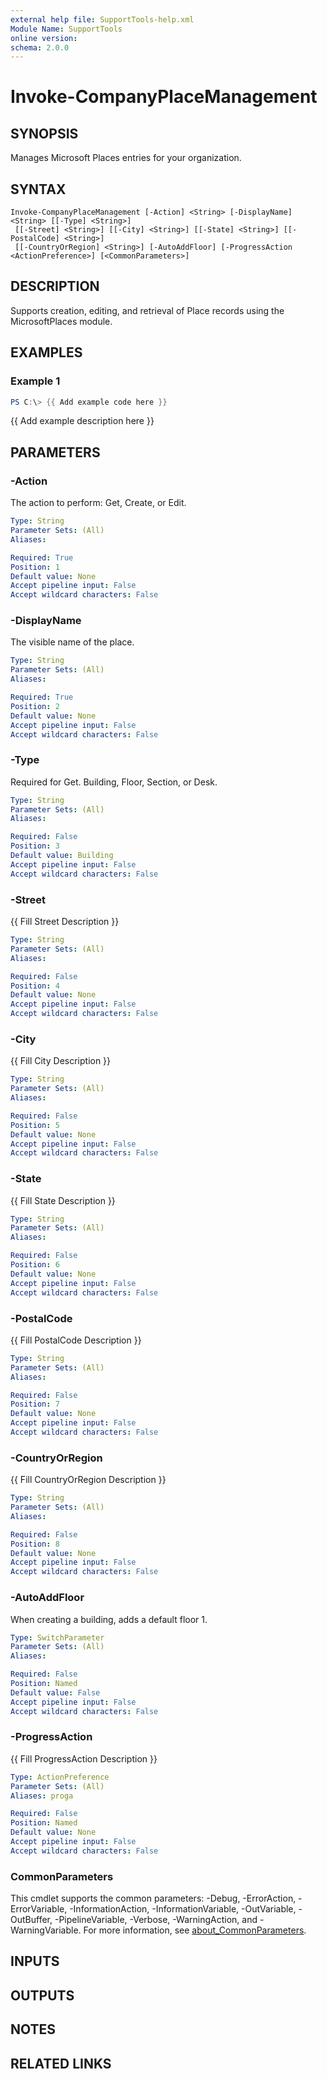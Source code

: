 ```yaml
---
external help file: SupportTools-help.xml
Module Name: SupportTools
online version:
schema: 2.0.0
---
```


# Invoke-CompanyPlaceManagement

## SYNOPSIS
Manages Microsoft Places entries for your organization.

## SYNTAX

```
Invoke-CompanyPlaceManagement [-Action] <String> [-DisplayName] <String> [[-Type] <String>]
 [[-Street] <String>] [[-City] <String>] [[-State] <String>] [[-PostalCode] <String>]
 [[-CountryOrRegion] <String>] [-AutoAddFloor] [-ProgressAction <ActionPreference>] [<CommonParameters>]
```

## DESCRIPTION
Supports creation, editing, and retrieval of Place records using the MicrosoftPlaces module.

## EXAMPLES

### Example 1
```powershell
PS C:\> {{ Add example code here }}
```

{{ Add example description here }}

## PARAMETERS

### -Action
The action to perform: Get, Create, or Edit.

```yaml
Type: String
Parameter Sets: (All)
Aliases:

Required: True
Position: 1
Default value: None
Accept pipeline input: False
Accept wildcard characters: False
```

### -DisplayName
The visible name of the place.

```yaml
Type: String
Parameter Sets: (All)
Aliases:

Required: True
Position: 2
Default value: None
Accept pipeline input: False
Accept wildcard characters: False
```

### -Type
Required for Get.
Building, Floor, Section, or Desk.

```yaml
Type: String
Parameter Sets: (All)
Aliases:

Required: False
Position: 3
Default value: Building
Accept pipeline input: False
Accept wildcard characters: False
```

### -Street
{{ Fill Street Description }}

```yaml
Type: String
Parameter Sets: (All)
Aliases:

Required: False
Position: 4
Default value: None
Accept pipeline input: False
Accept wildcard characters: False
```

### -City
{{ Fill City Description }}

```yaml
Type: String
Parameter Sets: (All)
Aliases:

Required: False
Position: 5
Default value: None
Accept pipeline input: False
Accept wildcard characters: False
```

### -State
{{ Fill State Description }}

```yaml
Type: String
Parameter Sets: (All)
Aliases:

Required: False
Position: 6
Default value: None
Accept pipeline input: False
Accept wildcard characters: False
```

### -PostalCode
{{ Fill PostalCode Description }}

```yaml
Type: String
Parameter Sets: (All)
Aliases:

Required: False
Position: 7
Default value: None
Accept pipeline input: False
Accept wildcard characters: False
```

### -CountryOrRegion
{{ Fill CountryOrRegion Description }}

```yaml
Type: String
Parameter Sets: (All)
Aliases:

Required: False
Position: 8
Default value: None
Accept pipeline input: False
Accept wildcard characters: False
```

### -AutoAddFloor
When creating a building, adds a default floor 1.

```yaml
Type: SwitchParameter
Parameter Sets: (All)
Aliases:

Required: False
Position: Named
Default value: False
Accept pipeline input: False
Accept wildcard characters: False
```

### -ProgressAction
{{ Fill ProgressAction Description }}

```yaml
Type: ActionPreference
Parameter Sets: (All)
Aliases: proga

Required: False
Position: Named
Default value: None
Accept pipeline input: False
Accept wildcard characters: False
```

### CommonParameters
This cmdlet supports the common parameters: -Debug, -ErrorAction, -ErrorVariable, -InformationAction, -InformationVariable, -OutVariable, -OutBuffer, -PipelineVariable, -Verbose, -WarningAction, and -WarningVariable. For more information, see [about_CommonParameters](http://go.microsoft.com/fwlink/?LinkID=113216).

## INPUTS

## OUTPUTS

## NOTES

## RELATED LINKS
